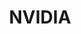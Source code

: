---
layout: page
title: NVIDIA
type: time_table
importance: 2
category: research

contents:
  - title: Speech Language Models and Speech Generation
    year: 2024
    description:
      - Worked with Zhehuai Chen and Jason Li
      - Augmented pre‑trained Canary LLMs with speech generation capabilities for speech‑to‑speech translation and speech question answering
---